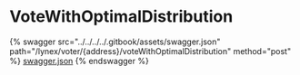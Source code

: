 # VoteWithOptimalDistribution

{% swagger src="../../../../.gitbook/assets/swagger.json" path="/lynex/voter/{address}/voteWithOptimalDistribution" method="post" %}
[swagger.json](../../../../.gitbook/assets/swagger.json)
{% endswagger %}
